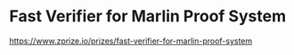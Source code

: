 # Fast Verifier for Marlin Proof System
https://www.zprize.io/prizes/fast-verifier-for-marlin-proof-system
